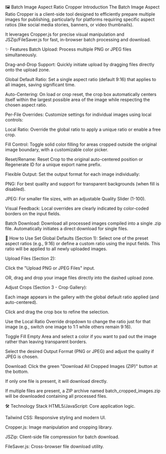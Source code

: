 🖼️ Batch Image Aspect Ratio Cropper
Introduction
The Batch Image Aspect Ratio Cropper is a client-side tool designed to efficiently prepare multiple images for publishing, particularly for platforms requiring specific aspect ratios (like social media stories, banners, or video thumbnails).

It leverages Cropper.js for precise visual manipulation and JSZip/FileSaver.js for fast, in-browser batch processing and download.

✨ Features
Batch Upload: Process multiple PNG or JPEG files simultaneously.

Drag-and-Drop Support: Quickly initiate upload by dragging files directly onto the upload zone.

Global Default Ratio: Set a single aspect ratio (default 9:16) that applies to all images, saving significant time.

Auto-Centering: On load or crop reset, the crop box automatically centers itself within the largest possible area of the image while respecting the chosen aspect ratio.

Per-File Overrides: Customize settings for individual images using local controls:

Local Ratio: Override the global ratio to apply a unique ratio or enable a free crop.

Fill Control: Toggle solid color filling for areas cropped outside the original image boundary, with a customizable color picker.

Reset/Rename: Reset Crop to the original auto-centered position or Regenerate ID for a unique export name prefix.

Flexible Output: Set the output format for each image individually:

PNG: For best quality and support for transparent backgrounds (when fill is disabled).

JPEG: For smaller file sizes, with an adjustable Quality Slider (1-100).

Visual Feedback: Local overrides are clearly indicated by color-coded borders on the input fields.

Batch Download: Download all processed images compiled into a single .zip file. Automatically initiates a direct download for single files.

🚀 How to Use
Set Global Defaults (Section 1): Select one of the preset aspect ratios (e.g., 9:16) or define a custom ratio using the input fields. This ratio will be applied to all newly uploaded images.

Upload Files (Section 2):

Click the "Upload PNG or JPEG Files" input.

OR, drag and drop your image files directly into the dashed upload zone.

Adjust Crops (Section 3 - Crop Gallery):

Each image appears in the gallery with the global default ratio applied (and auto-centered).

Click and drag the crop box to refine the selection.

Use the Local Ratio Override dropdown to change the ratio just for that image (e.g., switch one image to 1:1 while others remain 9:16).

Toggle Fill Empty Area and select a color if you want to pad out the image rather than leaving transparent borders.

Select the desired Output Format (PNG or JPEG) and adjust the quality if JPEG is chosen.

Download: Click the green "Download All Cropped Images (ZIP)" button at the bottom.

If only one file is present, it will download directly.

If multiple files are present, a ZIP archive named batch_cropped_images.zip will be downloaded containing all processed files.

🛠️ Technology Stack
HTML5/JavaScript: Core application logic.

Tailwind CSS: Responsive styling and modern UI.

Cropper.js: Image manipulation and cropping library.

JSZip: Client-side file compression for batch download.

FileSaver.js: Cross-browser file download utility.